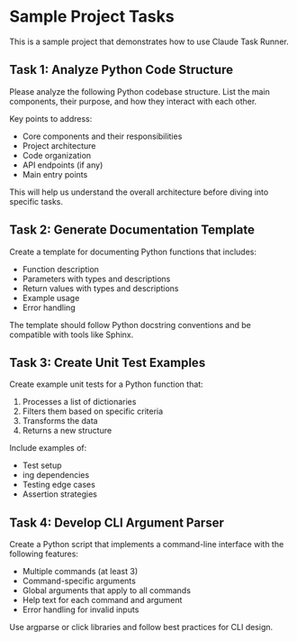 # Sample Project Tasks

This is a sample project that demonstrates how to use Claude Task Runner.

## Task 1: Analyze Python Code Structure

Please analyze the following Python codebase structure. List the main components, their purpose, and how they interact with each other.

Key points to address:
- Core components and their responsibilities
- Project architecture
- Code organization
- API endpoints (if any)
- Main entry points

This will help us understand the overall architecture before diving into specific tasks.

## Task 2: Generate Documentation Template

Create a template for documenting Python functions that includes:
- Function description
- Parameters with types and descriptions
- Return values with types and descriptions
- Example usage
- Error handling

The template should follow Python docstring conventions and be compatible with tools like Sphinx.

## Task 3: Create Unit Test Examples

Create example unit tests for a Python function that:
1. Processes a list of dictionaries
2. Filters them based on specific criteria
3. Transforms the data
4. Returns a new structure

Include examples of:
- Test setup
- ing dependencies
- Testing edge cases
- Assertion strategies

## Task 4: Develop CLI Argument Parser

Create a Python script that implements a command-line interface with the following features:
- Multiple commands (at least 3)
- Command-specific arguments
- Global arguments that apply to all commands
- Help text for each command and argument
- Error handling for invalid inputs

Use argparse or click libraries and follow best practices for CLI design.